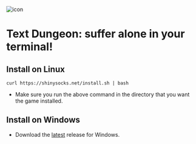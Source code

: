 ![icon](https://github.com/Masbender/text-dungeon/assets/91911303/63d96f62-a73d-4d79-ae93-347dd9906034)
# Text Dungeon: suffer alone in your terminal!


## Install on Linux
`curl https://shinysocks.net/install.sh | bash`
- Make sure you run the above command in the directory that you want the game installed.

## Install on Windows
- Download the [latest](https://github.com/Masbender/text-dungeon/releases/latest) release for Windows.
